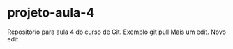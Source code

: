# projeto-aula-4
Repositório para aula 4 do curso de Git.
Exemplo git pull
Mais um edit.
Novo edit


